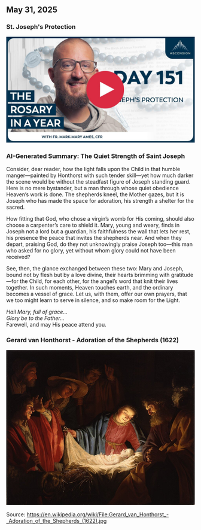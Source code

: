 ## May 31, 2025

### St. Joseph's Protection

[![St. Joseph's Protection](/May/jpgs/Day151.jpg)](https://youtu.be/aEdg0GdNGOc "St. Joseph's Protection")

### AI-Generated Summary: The Quiet Strength of Saint Joseph

Consider, dear reader, how the light falls upon the Child in that humble manger—painted by Honthorst with such tender skill—yet how much darker the scene would be without the steadfast figure of Joseph standing guard. Here is no mere bystander, but a man through whose quiet obedience Heaven’s work is done. The shepherds kneel, the Mother gazes, but it is Joseph who has made the space for adoration, his strength a shelter for the sacred.

How fitting that God, who chose a virgin’s womb for His coming, should also choose a carpenter’s care to shield it. Mary, young and weary, finds in Joseph not a lord but a guardian, his faithfulness the wall that lets her rest, his presence the peace that invites the shepherds near. And when they depart, praising God, do they not unknowingly praise Joseph too—this man who asked for no glory, yet without whom glory could not have been received?

See, then, the glance exchanged between these two: Mary and Joseph, bound not by flesh but by a love divine, their hearts brimming with gratitude—for the Child, for each other, for the angel’s word that knit their lives together. In such moments, Heaven touches earth, and the ordinary becomes a vessel of grace. Let us, with them, offer our own prayers, that we too might learn to serve in silence, and so make room for the Light.

_Hail Mary, full of grace..._\
_Glory be to the Father..._\
Farewell, and may His peace attend you.

### Gerard van Honthorst - Adoration of the Shepherds (1622)

![Gerard van Honthorst - Adoration of the Shepherds (1622)](/May/jpgs/AdorationShepherds.jpg)

Source: <https://en.wikipedia.org/wiki/File:Gerard_van_Honthorst_-_Adoration_of_the_Shepherds_(1622).jpg>
